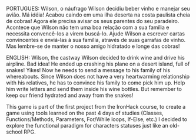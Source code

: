 PORTUGUES: Wilson, o náufrago
Wilson decidiu beber vinho e manejar seu avião. Má idéia!
Acabou caindo em uma ilha deserta na costa paulista cheia de cobras!
Agora ele precisa avisar os seus parentes do seu paradeiro. Acontece que Wilson não tem uma boa relação com a sua família
e necessita convencê-los a virem buscá-lo.
Ajude Wilson a escrever cartas convincentes e enviá-las à sua família, através de suas garrafas de vinho.
Mas lembre-se de manter o nosso amigo hidratado e longe das cobras!

ENGLISH: Wilson, the castway
Wilson decided to drink wine and drive his airpline. Bad idea!
He ended up crashing his plane on a desert island, full of snakes! Yikes!
Now he needs to send a message to his family of his whereabouts.
Since Wilson does not have a very heartwarming relationship with his relatives, he has to convince his family
to come pick him up. Help him write letters and send them inside his wine bottles.
But remember to keep our friend hydrated and away from the snakes!

This game is part of the first project from the IronHack course, to create a game using tools learned on the past 4 days of studies (Classes, Functions/Methods, Parameters, For/While loops, If-Else, etc.) I decided to explore the functional paradigm for characters statuses just like an old-school RPG.

